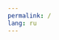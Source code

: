 ```yaml
---
permalink: /
lang: ru
---
```

<script src="{{baseurl}}/assets/scripts/home/redirect-to-tags-cloud.js"></script>


